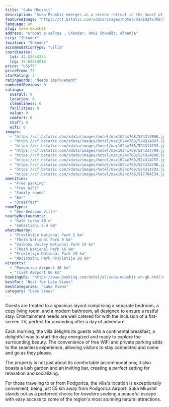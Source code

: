 ```yaml
---
title: "Suka Mkushit"
description: "Suka Mkushit emerges as a serene retreat in the heart of Shkodër, Shkoder County, offering guests a blend of comfort and convenience with its well-appointed accommodations and thoughtful amenities."
featuredImage: "https://cf.bstatic.com/xdata/images/hotel/max1024x768/524314806.jpg?k=07de97328be52dfc577bb5b4c1dccd62f3a7ba5a60bfddba35659af8f94f02d1&o=&hp=1"
language: en
slug: suka-mkushit
address: "Gropat e selces , Shkoder, 4001 Shkodër, Albania"
city: "Shkodër"
location: "Shkodër"
accommodationType: "villa"
coordinates:
  lat: 42.53644334
  lng: 19.68915018
price: "US$75"
priceFrom: 75
starRating: 3
ratingWords: "Needs Improvement"
numberOfReviews: 0
ratings:
  overall: 0
  location: 0
  cleanliness: 0
  facilities: 0
  value: 0
  comfort: 0
  staff: 0
  wifi: 0
images:
  - "https://cf.bstatic.com/xdata/images/hotel/max1024x768/524314806.jpg?k=07de97328be52dfc577bb5b4c1dccd62f3a7ba5a60bfddba35659af8f94f02d1&o=&hp=1"
  - "https://cf.bstatic.com/xdata/images/hotel/max1024x768/524314803.jpg?k=568ad2e2528a4ee223540d913dbc0a6ccd90061605ba0f7d8b5ef8cbb6fda0dc&o=&hp=1"
  - "https://cf.bstatic.com/xdata/images/hotel/max1024x768/524314793.jpg?k=14cd49b8190269fb9dfab9b15d3864d9d56ffaf3b55bd00cfe057c05705d8449&o=&hp=1"
  - "https://cf.bstatic.com/xdata/images/hotel/max1024x768/524314799.jpg?k=3a61cee2e444e8e144aa3b047e1d32897426020b2c0083696ea3cb7a755ac7f4&o=&hp=1"
  - "https://cf.bstatic.com/xdata/images/hotel/max1024x768/524314800.jpg?k=430df138ad0b54fbd56b8ac26442f4378a7a9559ba56bf1f7a1110da9e6cbb85&o=&hp=1"
  - "https://cf.bstatic.com/xdata/images/hotel/max1024x768/524314797.jpg?k=71299175d7d88df97a5f5ce846ceca04de930cea7eb9273a6b867a192ad960d6&o=&hp=1"
  - "https://cf.bstatic.com/xdata/images/hotel/max1024x768/524314798.jpg?k=a08fdd8d691db307639e5fa52f79b5b9693ec713a03c80e8444675161db38a4d&o=&hp=1"
  - "https://cf.bstatic.com/xdata/images/hotel/max1024x768/524314792.jpg?k=1473b78a2bd134d916424b400f1c0d10a520f7fd300a85df4cabb9fc8a368b34&o=&hp=1"
  - "https://cf.bstatic.com/xdata/images/hotel/max1024x768/517704534.jpg?k=ca6ab663dafa767ec6c0e106207b6e3d18f9958497e4a4b5e8de4bb712fab7d2&o=&hp=1"
amenities:
  - "Free parking"
  - "Free WiFi"
  - "Family rooms"
  - "Bar"
  - "Breakfast"
roomTypes:
  - "One-Bedroom Villa"
nearbyRestaurants:
  - "Kafe turke 40 m"
  - "Sebastiani 2.4 km"
whatsNearby:
  - "Prokletije National Park 5 km"
  - "Theth National Park 9 km"
  - "Valbona Valley National Park 14 km"
  - "Theth National Park 16 km"
  - "Prokletije National Park 19 km"
  - "Nacionalni Park Prokletije 20 km"
airports:
  - "Podgorica Airport 40 km"
  - "Tivat Airport 80 km"
bookingURL: "https://www.booking.com/hotel/al/suka-mkushit.en-gb.html?aid=8035640"
bestFor: "Best for Lake Views"
bestCategories: "Lake Views"
category: "Lake Views"
---
```


Guests are treated to a spacious layout comprising a separate bedroom, a cozy living room, and a modern bathroom, all designed to ensure a restful stay. Entertainment needs are well catered for with the inclusion of a flat-screen TV, perfect for unwinding after a day of adventure.

Each morning, the villa delights its guests with a continental breakfast, a delightful way to start the day energized and ready to explore the surrounding beauty. The convenience of free WiFi and private parking adds to the seamless experience, allowing visitors to stay connected and come and go as they please.

The property is not just about its comfortable accommodations; it also boasts a lush garden and an inviting bar, creating a perfect setting for relaxation and socializing.

For those traveling to or from Podgorica, the villa's location is exceptionally convenient, being just 55 km away from Podgorica Airport. Suka Mkushit stands out as a preferred choice for travelers seeking a peaceful escape with easy access to some of the region's most stunning natural attractions.